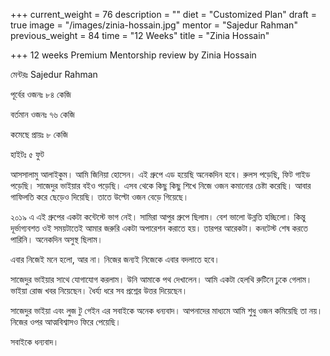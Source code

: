 +++
current_weight = 76
description = ""
diet = "Customized Plan"
draft = true
image = "/images/zinia-hossain.jpg"
mentor = "Sajedur Rahman"
previous_weight = 84
time = "12 Weeks"
title = "Zinia Hossain"

+++
12 weeks Premium Mentorship review by Zinia Hossain

মেন্টরঃ Sajedur Rahman

পূর্বের ওজনঃ ৮৪ কেজি

বর্তমান ওজনঃ ৭৬ কেজি

কমেছে প্রায়ঃ ৮ কেজি

হাইটঃ ৫ ফুট

আসসালামু আলাইকুম। আমি জিনিয়া হোসেন। এই গ্রুপে এড হয়েছি অনেকদিন হবে। রুলস পড়েছি, ফিট গাইড পড়েছি। সাজেদুর ভাইয়ার বইও পড়েছি। এসব থেকে কিছু কিছু শিখে নিজে ওজন কমানোর চেষ্টা করেছি। আবার গাফিলতি করে ছেড়েও দিয়েছি। তাতে উল্টো ওজন বেড়ে গিয়েছে।

২০১৯ এ এই গ্রুপের একটা কন্টেস্টে ভাগ নেই। সামিরা আপুর গ্রুপে ছিলাম। বেশ ভালো উন্নতি হচ্ছিলো। কিন্তু দূর্ভাগ্যবশত ওই সময়টাতেই আমার জরুরি একটা অপারেশন করাতে হয়। তারপর আরেকটা। কনটেস্ট শেষ করতে পারিনি। অনেকদিন অসুস্থ ছিলাম।

এবার নিজেই মনে হলো, আর না। নিজের জন্যই নিজেকে এবার বদলাতে হবে।

সাজেদুর ভাইয়ার সাথে যোগাযোগ করলাম। উনি আমাকে পথ দেখালেন। আমি একটা হেলথি রুটিনে ঢুকে গেলাম। ভাইয়া রোজ খবর নিয়েছেন। ধৈর্য্য ধরে সব প্রশ্নের উত্তর দিয়েছেন।

সাজেদুর ভাইয়া এবং লুজ টু গেইন এর সবাইকে অনেক ধন্যবাদ। আপনাদের মাধ্যমে আমি শুধু ওজন কমিয়েছি তা নয়। নিজের ওপর আত্মবিশ্বাসও ফিরে পেয়েছি।

সবাইকে ধন্যবাদ।